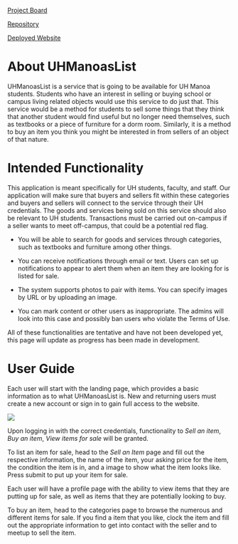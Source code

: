 [Project Board](https://github.com/uhmanoaslist/uhmanoalistcode/projects/1)

[Repository](https://github.com/uhmanoaslist/uhmanoalistcode)

[Deployed Website](http://uhmanoaslist.meteorapp.com)

# About UHManoasList

UHManoasList is a service that is going to be available for UH Manoa students. Students who have an interest in selling or buying school or campus living related objects would use this service to do just that. This service would be a method for students to sell some things that they think that another student would find useful but no longer need themselves, such as textbooks or a piece of furniture for a dorm room. Similarly, it is a method to buy an item you think you might be interested in from sellers of an object of that nature.

# Intended Functionality

This application is meant specifically for UH students, faculty, and staff. Our application will make sure that buyers and sellers fit within these categories and buyers and sellers will connect to the service through their UH credentials. The goods and services being sold on this service should also be relevant to UH students. Transactions must be carried out on-campus if a seller wants to meet off-campus, that could be a potential red flag.

 * You will be able to search for goods and services through categories, such as textbooks and furniture among other things.

 * You can receive notifications through email or text. Users can set up notifications to appear to alert them when an item they are looking for is listed for sale.

 * The system supports photos to pair with items. You can specify images by URL or by uploading an image.

 * You can mark content or other users as inappropriate. The admins will look into this case and possibly ban users who violate the Terms of Use.

All of these functionalities are tentative and have not been developed yet, this page will update as progress has been made in development.

# User Guide

Each user will start with the landing page, which provides a basic information as to what UHManoasList is.  New and returning users must create a new account or sign in to gain full access to the website.

<img class="ui centered image" src="/images/LandingPage.jpeg">


Upon logging in with the correct credentials, functionality to 
  *Sell an item*,
  *Buy an item*,
  *View items for sale*
will be granted.

To list an item for sale, head to the *Sell an Item* page and fill out the respective information, the name of the item, your asking price for the item, the condition the item is in, and a image to show what the item looks like.  Press submit to put up your item for sale.

Each user will have a profile page with the ability to view items that they are putting up for sale, as well as items that they are potentially looking to buy.

To buy an item, head to the categories page to browse the numerous and different items for sale.  If you find a item that you like, clock the item and fill out the appropriate information to get into contact with the seller and to meetup to sell the item.
